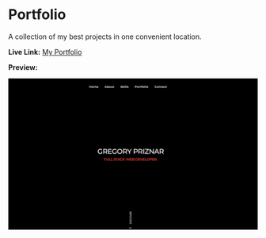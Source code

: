 # Portfolio

A collection of my best projects in one convenient location.

**Live Link:** [My Portfolio](www.gregorypriznar.com)

**Preview:**

![](Preview.png)
